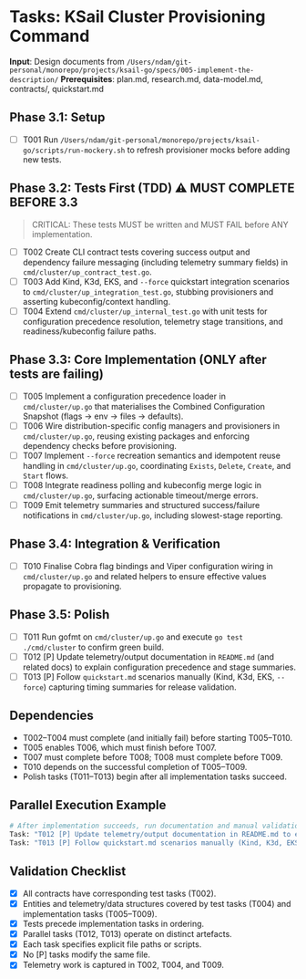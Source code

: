 # Tasks: KSail Cluster Provisioning Command

**Input**: Design documents from `/Users/ndam/git-personal/monorepo/projects/ksail-go/specs/005-implement-the-description/`
**Prerequisites**: plan.md, research.md, data-model.md, contracts/, quickstart.md

## Phase 3.1: Setup

- [ ] T001 Run `/Users/ndam/git-personal/monorepo/projects/ksail-go/scripts/run-mockery.sh` to refresh provisioner mocks before adding new tests.

## Phase 3.2: Tests First (TDD) ⚠️ MUST COMPLETE BEFORE 3.3

> CRITICAL: These tests MUST be written and MUST FAIL before ANY implementation.

- [ ] T002 Create CLI contract tests covering success output and dependency failure messaging (including telemetry summary fields) in `cmd/cluster/up_contract_test.go`.
- [ ] T003 Add Kind, K3d, EKS, and `--force` quickstart integration scenarios to `cmd/cluster/up_integration_test.go`, stubbing provisioners and asserting kubeconfig/context handling.
- [ ] T004 Extend `cmd/cluster/up_internal_test.go` with unit tests for configuration precedence resolution, telemetry stage transitions, and readiness/kubeconfig failure paths.

## Phase 3.3: Core Implementation (ONLY after tests are failing)

- [ ] T005 Implement a configuration precedence loader in `cmd/cluster/up.go` that materialises the Combined Configuration Snapshot (flags → env → files → defaults).
- [ ] T006 Wire distribution-specific config managers and provisioners in `cmd/cluster/up.go`, reusing existing packages and enforcing dependency checks before provisioning.
- [ ] T007 Implement `--force` recreation semantics and idempotent reuse handling in `cmd/cluster/up.go`, coordinating `Exists`, `Delete`, `Create`, and `Start` flows.
- [ ] T008 Integrate readiness polling and kubeconfig merge logic in `cmd/cluster/up.go`, surfacing actionable timeout/merge errors.
- [ ] T009 Emit telemetry summaries and structured success/failure notifications in `cmd/cluster/up.go`, including slowest-stage reporting.

## Phase 3.4: Integration & Verification

- [ ] T010 Finalise Cobra flag bindings and Viper configuration wiring in `cmd/cluster/up.go` and related helpers to ensure effective values propagate to provisioning.

## Phase 3.5: Polish

- [ ] T011 Run gofmt on `cmd/cluster/up.go` and execute `go test ./cmd/cluster` to confirm green build.
- [ ] T012 [P] Update telemetry/output documentation in `README.md` (and related docs) to explain configuration precedence and stage summaries.
- [ ] T013 [P] Follow `quickstart.md` scenarios manually (Kind, K3d, EKS, `--force`) capturing timing summaries for release validation.

## Dependencies

- T002–T004 must complete (and initially fail) before starting T005–T010.
- T005 enables T006, which must finish before T007.
- T007 must complete before T008; T008 must complete before T009.
- T010 depends on the successful completion of T005–T009.
- Polish tasks (T011–T013) begin after all implementation tasks succeed.

## Parallel Execution Example

```bash
# After implementation succeeds, run documentation and manual validation in parallel:
Task: "T012 [P] Update telemetry/output documentation in README.md to explain configuration precedence and stage summaries."
Task: "T013 [P] Follow quickstart.md scenarios manually (Kind, K3d, EKS, --force) capturing timing summaries for release validation."
```

## Validation Checklist

- [x] All contracts have corresponding test tasks (T002).
- [x] Entities and telemetry/data structures covered by test tasks (T004) and implementation tasks (T005–T009).
- [x] Tests precede implementation tasks in ordering.
- [x] Parallel tasks (T012, T013) operate on distinct artefacts.
- [x] Each task specifies explicit file paths or scripts.
- [x] No [P] tasks modify the same file.
- [x] Telemetry work is captured in T002, T004, and T009.
